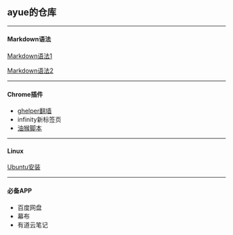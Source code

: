 ## ayue的仓库
***
#### Markdown语法
[Markdown语法1](https://zhuanlan.zhihu.com/p/86516807)

[Markdown语法2](https://mp.weixin.qq.com/s/67iYRvOXV6E9YxDHjjW0Gg)
***
#### Chrome插件
- [ghelper翻墙](googlehelper.net)
- infinity新标签页
- [油猴脚本](https://greasyfork.org/zh-CN)
***
#### Linux
[Ubuntu安装](https://mp.weixin.qq.com/s/vkLZ_3Jp4HdQ8PDIMYsGEw)
***
#### 必备APP
- 百度网盘
- 幕布
- 有道云笔记
